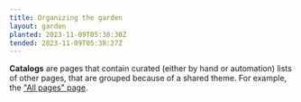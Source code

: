 ```yaml
---
title: Organizing the garden
layout: garden
planted: 2023-11-09T05:38:30Z
tended: 2023-11-09T05:38:27Z
---
```


<!-- __Plots__ are folders (e.g. [gamesrightmeow.com/garden/game-genome-project](https://gamesrightmeow.com/garden/game-genome-project)) that contain pages that are related in some way as opposed to putting them in the main garden plot (e.g. [gamesrightmeow.com/garden](https://gamesrightmeow.com/garden/)). -->

__Catalogs__ are pages that contain curated (either by hand or automation) lists of other pages, that are grouped because of a shared theme. For example, the ["All pages" page](/garden/all-pages).

<!-- TODO: more thoughts on how to organize gardens once this one grows larger -->